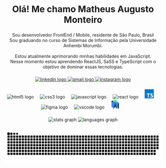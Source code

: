 <h1 align="center">Olá! Me chamo Matheus Augusto Monteiro</h1>

###

<p align="center">Sou desenvolvedor FrontEnd / Mobile, residente de São Paulo, Brasil<br>Sou graduando no curso de Sistemas de Informação pela Universidade Anhembi Morumbi.<br><br>Estou atualmente aprimorando minhas habilidades em JavaScript.<br>Nesse momento estou aprendendo ReactJS, SaSS e TypeScript com o objetivo de dominar essas tecnologias.</p>

###

<div align="center">
  <a href="https://www.linkedin.com/in/monteiroma/" target="_blank">
    <img src="https://img.shields.io/static/v1?message=LinkedIn&logo=linkedin&label=&color=0077B5&logoColor=white&labelColor=&style=for-the-badge" height="35" alt="linkedin logo"  />
  </a>
  <a href="mailto:monteirobjj@yahoo.com" target="_blank">
    <img src="https://img.shields.io/static/v1?message=Gmail&logo=gmail&label=&color=D14836&logoColor=white&labelColor=&style=for-the-badge" height="35" alt="gmail logo"  />
  </a>
  <a href="https://www.instagram.com/monteirobjj/" target="_blank">
    <img src="https://img.shields.io/static/v1?message=Instagram&logo=instagram&label=&color=E4405F&logoColor=white&labelColor=&style=for-the-badge" height="35" alt="instagram logo"  />
  </a>
</div>

###

<div align="center">
  <img src="https://cdn.jsdelivr.net/gh/devicons/devicon/icons/html5/html5-original.svg" height="30" alt="html5 logo"  />
  <img width="12" />
  <img src="https://cdn.jsdelivr.net/gh/devicons/devicon/icons/css3/css3-original.svg" height="30" alt="css3 logo"  />
  <img width="12" />
  <img src="https://cdn.jsdelivr.net/gh/devicons/devicon/icons/javascript/javascript-original.svg" height="30" alt="javascript logo"  />
  <img width="12" />
  <img src="https://icongr.am/devicon/react-original.svg?size=128&color=currentColor"  height="30" alt="react logo" />
  <img width="12" />
  <img src="https://github.com/devicons/devicon/blob/master/icons/typescript/typescript-original.svg"  height="30" alt="react logo" />
  <img width="12" />
  <img src="https://cdn.jsdelivr.net/gh/devicons/devicon/icons/figma/figma-original.svg" height="30" alt="figma logo"  />
  <img width="12" />
  <img src="https://cdn.jsdelivr.net/gh/devicons/devicon/icons/vscode/vscode-original.svg" height="30" alt="vscode logo"  />
  <img width="12" />
    <img src="https://github.com/devicons/devicon/blob/master/icons/androidstudio/androidstudio-original.svg" height="30" alt="vscode logo"  />
  <img width="12" />
</div>




###

<div align="center">
  <img src="https://github-readme-stats.vercel.app/api?username=monteiroma&hide_title=false&hide_rank=false&show_icons=true&include_all_commits=true&count_private=true&disable_animations=false&theme=dracula&locale=en&hide_border=false&order=1" height="150" alt="stats graph"  />
  <img src="https://github-readme-stats.vercel.app/api/top-langs?username=monteiroma&locale=en&hide_title=false&layout=compact&card_width=320&langs_count=5&theme=dracula&hide_border=false&order=2" height="150" alt="languages graph"  />
</div>

###

<img src="https://raw.githubusercontent.com/monteiroma/monteiroma/output/snake.svg" alt="Snake animation" />

###
